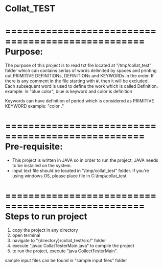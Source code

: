 # Collat_TEST

==================================================
Purpose:
==================================================

The purpose of this project is  to read txt file located at "/tmp/collat_test" folder which can contains serias of words delimited by spaces and printing out PRIMITIVE DEFINITIONs, DEFINITIONs and KEYWORDs in the order.
If there is any comment in the file starting with #, then it will be excluded.
Each subsequent word is used to define the work which is called Definition.
example: In "blue color", blue is keyword and color is definition

Keywords can have definition of period which is considered as PRIMITIVE KEYWORD
example: "color ."



==================================================
Pre-requisite:
==================================================
- This project is written in JAVA so in order to run the project, JAVA needs to be installed on the system.
- input text file should be located in "/tmp/collat_test" folder. If you're using windows OS, please place file in C:\tmp\collat_test


==================================================
Steps to run project
==================================================
1) copy the project in any directory
2) open terminal
3) navigate to "{directory}/collat_test/src/" folder
4) execute "javac CollatTesterMain.java" to compile the project
5) to run the project, execute "java CollectTesterMain".


sample input files can be found in "sample input files" folder
